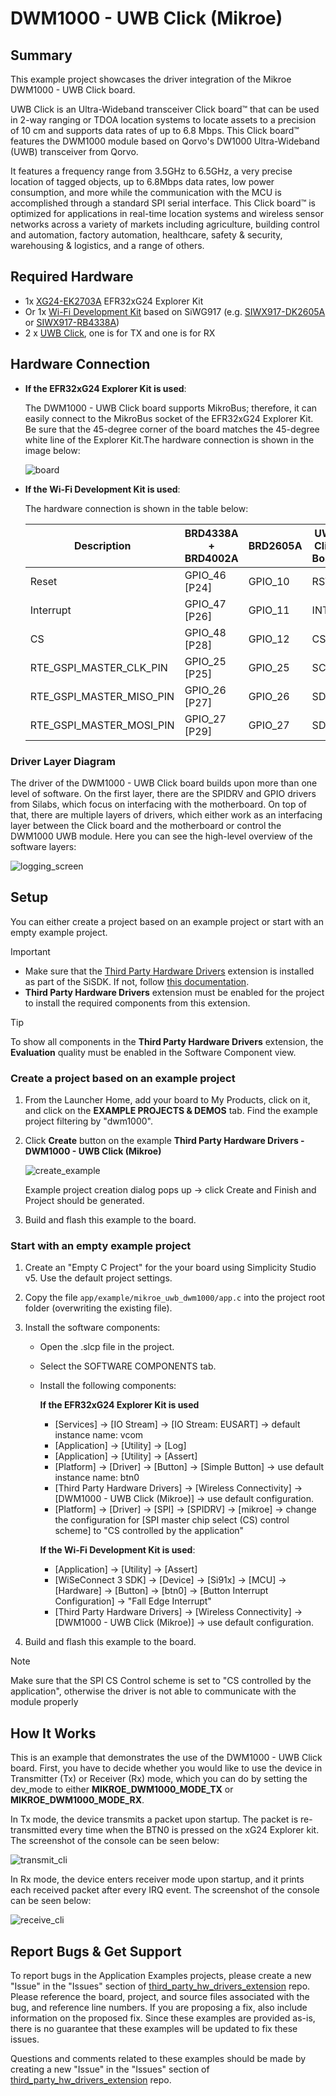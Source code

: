 # DWM1000 - UWB Click (Mikroe) #

## Summary ##

This example project showcases the driver integration of the Mikroe DWM1000 - UWB Click board.

UWB Click is an Ultra-Wideband transceiver Click board™ that can be used in 2-way ranging or TDOA location systems to locate assets to a precision of 10 cm and supports data rates of up to 6.8 Mbps. This Click board™ features the DWM1000 module based on Qorvo's DW1000 Ultra-Wideband (UWB) transceiver from Qorvo.

It features a frequency range from 3.5GHz to 6.5GHz, a very precise location of tagged objects, up to 6.8Mbps data rates, low power consumption, and more while the communication with the MCU is accomplished through a standard SPI serial interface. This Click board™ is optimized for applications in real-time location systems and wireless sensor networks across a variety of markets including agriculture, building control and automation, factory automation, healthcare, safety & security, warehousing & logistics, and a range of others.

## Required Hardware ##

- 1x [XG24-EK2703A](https://www.silabs.com/development-tools/wireless/efr32xg24-explorer-kit) EFR32xG24 Explorer Kit
- Or 1x [Wi-Fi Development Kit](https://www.silabs.com/development-tools/wireless/wi-fi) based on SiWG917 (e.g. [SIWX917-DK2605A](https://www.silabs.com/development-tools/wireless/wi-fi/siwx917-dk2605a-wifi-6-bluetooth-le-soc-dev-kit) or [SIWX917-RB4338A](https://www.silabs.com/development-tools/wireless/wi-fi/siwx917-rb4338a-wifi-6-bluetooth-le-soc-radio-board))
- 2 x [UWB Click](https://www.mikroe.com/uwb-click), one is for TX and one is for RX

## Hardware Connection ##

- **If the EFR32xG24 Explorer Kit is used**:

  The DWM1000 - UWB Click board supports MikroBus; therefore, it can easily connect to the MikroBus socket of the EFR32xG24 Explorer Kit. Be sure that the 45-degree corner of the board matches the 45-degree white line of the Explorer Kit.The hardware connection is shown in the image below:

  ![board](image/hardware_connection.png)

- **If the Wi-Fi Development Kit is used**:

   The hardware connection is shown in the table below:

  | Description  | BRD4338A + BRD4002A | BRD2605A | UWB Click Board |
  | -------------| ------------------- | -------------------- | ------------------- |
  | Reset        | GPIO_46 [P24]       |  GPIO_10  | RST   |
  | Interrupt    | GPIO_47 [P26]       |  GPIO_11  | INT   |
  | CS           | GPIO_48 [P28]       |  GPIO_12  | CS    |
  | RTE_GSPI_MASTER_CLK_PIN  | GPIO_25 [P25] | GPIO_25        | SCK                 |
  | RTE_GSPI_MASTER_MISO_PIN | GPIO_26 [P27] | GPIO_26        | SDO                 |
  | RTE_GSPI_MASTER_MOSI_PIN | GPIO_27 [P29] | GPIO_27        | SDI                 |

### Driver Layer Diagram ###

The driver of the DWM1000 - UWB Click board builds upon more than one level of software. On the first layer, there are the SPIDRV and GPIO drivers from Silabs, which focus on interfacing with the motherboard. On top of that, there are multiple layers of drivers, which either work as an interfacing layer between the Click board and the motherboard or control the DWM1000 UWB module. Here you can see the high-level overview of the software layers:

![logging_screen](image/sw_layer.png)

## Setup ##

You can either create a project based on an example project or start with an empty example project.

> [!IMPORTANT]
> - Make sure that the [Third Party Hardware Drivers](https://github.com/SiliconLabsSoftware/third_party_hw_drivers_extension) extension is installed as part of the SiSDK. If not, follow [this documentation](https://github.com/SiliconLabsSoftware/third_party_hw_drivers_extension/blob/master/README.md#how-to-add-to-simplicity-studio-ide).
> - **Third Party Hardware Drivers** extension must be enabled for the project to install the required components from this extension.

> [!TIP]
> To show all components in the **Third Party Hardware Drivers** extension, the **Evaluation** quality must be enabled in the Software Component view.

### Create a project based on an example project ###

1. From the Launcher Home, add your board to My Products, click on it, and click on the **EXAMPLE PROJECTS & DEMOS** tab. Find the example project filtering by "dwm1000".

2. Click **Create** button on the example **Third Party Hardware Drivers - DWM1000 - UWB Click (Mikroe)**

    ![create_example](image/create_example.png)

    Example project creation dialog pops up -> click Create and Finish and Project should be generated.

3. Build and flash this example to the board.

### Start with an empty example project ###

1. Create an "Empty C Project" for the your board using Simplicity Studio v5. Use the default project settings.

2. Copy the file `app/example/mikroe_uwb_dwm1000/app.c` into the project root folder (overwriting the existing file).

3. Install the software components:

    - Open the .slcp file in the project.

    - Select the SOFTWARE COMPONENTS tab.

    - Install the following components:

        **If the EFR32xG24 Explorer Kit is used**

        - [Services] → [IO Stream] → [IO Stream: EUSART] → default instance name: vcom
        - [Application] → [Utility] → [Log]
        - [Application] → [Utility] → [Assert]
        - [Platform] → [Driver] → [Button] → [Simple Button] → use default instance name: btn0
        - [Third Party Hardware Drivers] → [Wireless Connectivity] → [DWM1000 - UWB Click (Mikroe)] → use default configuration.
        - [Platform] → [Driver] → [SPI] → [SPIDRV] → [mikroe] → change the configuration for [SPI master chip select (CS) control scheme] to "CS controlled by the application"

        **If the Wi-Fi Development Kit is used**:

        - [Application] → [Utility] → [Assert]
        - [WiSeConnect 3 SDK] → [Device] → [Si91x] → [MCU] → [Hardware] → [Button] → [btn0] → [Button Interrupt Configuration] → "Fall Edge Interrupt"
        - [Third Party Hardware Drivers] → [Wireless Connectivity] → [DWM1000 - UWB Click (Mikroe)] → use default configuration.

4. Build and flash this example to the board.

> [!NOTE]
> Make sure that the SPI CS Control scheme is set to "CS controlled by the application", otherwise the driver is not able to communicate with the module properly

## How It Works ##

This is an example that demonstrates the use of the DWM1000 - UWB Click board. First, you have to decide whether you would like to use the device in Transmitter (Tx) or Receiver (Rx) mode, which you can do by setting the dev_mode to either **MIKROE_DWM1000_MODE_TX** or **MIKROE_DWM1000_MODE_RX**.

In Tx mode, the device transmits a packet upon startup. The packet is re-transmitted every time when the BTN0 is pressed on the xG24 Explorer kit. The screenshot of the console can be seen below:

![transmit_cli](image/transmit_cli.png)

In Rx mode, the device enters receiver mode upon startup, and it prints each received packet after every IRQ event. The screenshot of the console can be seen below:

![receive_cli](image/receive_cli.png)

## Report Bugs & Get Support ##

To report bugs in the Application Examples projects, please create a new "Issue" in the "Issues" section of [third_party_hw_drivers_extension](https://github.com/SiliconLabsSoftware/third_party_hw_drivers_extension) repo. Please reference the board, project, and source files associated with the bug, and reference line numbers. If you are proposing a fix, also include information on the proposed fix. Since these examples are provided as-is, there is no guarantee that these examples will be updated to fix these issues.

Questions and comments related to these examples should be made by creating a new "Issue" in the "Issues" section of [third_party_hw_drivers_extension](https://github.com/SiliconLabsSoftware/third_party_hw_drivers_extension) repo.
